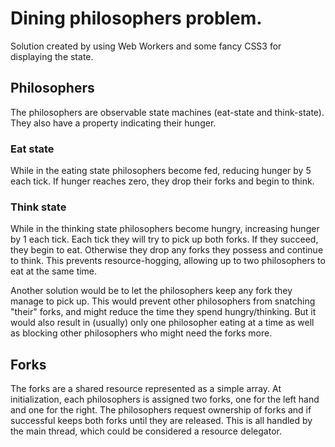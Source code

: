 # Dining philosophers problem.

Solution created by using Web Workers and some fancy CSS3 for displaying the state.

## Philosophers

The philosophers are observable state machines (eat-state and think-state). They also have a property indicating their hunger.

### Eat state

While in the eating state philosophers become fed, reducing hunger by 5 each tick. If hunger reaches zero, they drop their forks and begin to think.

### Think state

While in the thinking state philosophers become hungry, increasing hunger by 1 each tick. Each tick they will try to pick up both forks. If they succeed, they begin to eat. Otherwise they drop any forks they possess and continue to think. This prevents resource-hogging, allowing up to two philosophers to eat at the same time.

Another solution would be to let the philosophers keep any fork they manage to pick up. This would prevent other philosophers from snatching "their" forks, and might reduce the time they spend hungry/thinking. But it would also result in (usually) only one philosopher eating at a time as well as blocking other philosophers who might need the forks more.

## Forks

The forks are a shared resource represented as a simple array. At initialization, each philosophers is assigned two forks, one for the left hand and one for the right. The philosophers request ownership of forks and if successful keeps both forks until they are released. This is all handled by the main thread, which could be considered a resource delegator.
